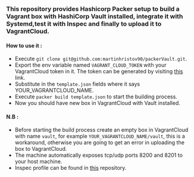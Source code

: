 ### This repository provides Hashicorp Packer setup to build a Vagrant box with HashiCorp Vault installed, integrate it with Systemd,test it with Inspec and finally to upload it to VagrantCloud.

#### How to use it :

- Execute `git clone git@github.com:martinhristov90/packerVault.git`.
- Export the env variable named `VAGRANT_CLOUD_TOKEN` with your VagrantCloud token in it. The token can be generated by visiting [this](https://app.vagrantup.com/settings/security) link.
- Substitute in the `template.json` fields where it says YOUR_VAGRANTCLOUD_NAME.
- Execute `packer build template.json` to start the building process.
- Now you should have new box in VagrantCloud with Vault installed.


#### N.B : 
- Before starting the build process create an empty box in VagrantCloud with name `vault`, for example `YOUR_VAGRANTCLOUD_NAME/vault`, this is a workaround, otherwise you are going to get an error in uploading the box to VagrantCloud.
- The machine automatically exposes tcp/udp ports 8200 and 8201 to your host machine.
- Inspec profile can be found in [this](https://github.com/martinhristov90/inspecVault) repository.